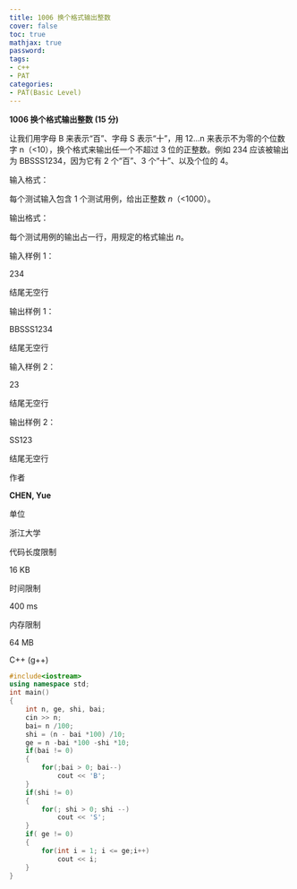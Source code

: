 ```yaml
---
title: 1006 换个格式输出整数
cover: false
toc: true
mathjax: true
password:
tags:
- c++
- PAT
categories:
- PAT(Basic Level)
---
```


**1006 换个格式输出整数 (15 分)**

让我们用字母 B 来表示“百”、字母 S 表示“十”，用 12...n 来表示不为零的个位数字 n（<10），换个格式来输出任一个不超过 3 位的正整数。例如 234 应该被输出为 BBSSS1234，因为它有 2 个“百”、3 个“十”、以及个位的 4。

输入格式：

每个测试输入包含 1 个测试用例，给出正整数 *n*（<1000）。

输出格式：

每个测试用例的输出占一行，用规定的格式输出 *n*。

输入样例 1：

234

结尾无空行

输出样例 1：

BBSSS1234

结尾无空行

输入样例 2：

23

结尾无空行

输出样例 2：

SS123

结尾无空行

作者

**CHEN, Yue**

单位

浙江大学

代码长度限制

16 KB

时间限制

400 ms

内存限制

64 MB

C++ (g++)

```c++
#include<iostream>
using namespace std;
int main()
{
    int n, ge, shi, bai;
    cin >> n;
    bai= n /100;
    shi = (n - bai *100) /10;
    ge = n -bai *100 -shi *10;
    if(bai != 0)
    {
        for(;bai > 0; bai--)
            cout << 'B';
    }
    if(shi != 0)
    {
        for(; shi > 0; shi --)
            cout << 'S';
    } 
    if( ge != 0)
    {
        for(int i = 1; i <= ge;i++)
            cout << i;
    }
}
```

